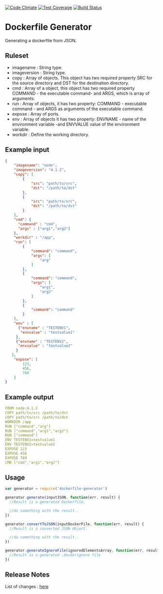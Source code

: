 [![Code Climate](https://codeclimate.com/github/tudvari/dockerfile-generator/badges/gpa.svg)](https://codeclimate.com/github/tudvari/dockerfile-generator)
[![Test Coverage](https://codeclimate.com/github/tudvari/dockerfile-generator/badges/coverage.svg)](https://codeclimate.com/github/tudvari/dockerfile-generator/coverage)
[![Build Status](https://travis-ci.org/tudvari/dockerfile-generator.svg?branch=master)](https://travis-ci.org/tudvari/dockerfile-generator)


# Dockerfile Generator

Generating a dockerfile from JSON.

## Ruleset

- imagename : String type.
- imageversion : String type.
- copy : Array of objects. This object has two required property SRC for the source directory and DST for the destination directory.
- cmd : Array of a object, this object has two required property COMMAND - the executable command- and ARGS, which is array of arguments.
- run : Array of objects, it has two property: COMMAND - executable command - and ARGS as arguments of the executable command.
- expose : Array of ports.
- env : Array of objects it has two property: ENVNAME - name of the environment variable -and ENVVALUE value of the environment variable.
- workdir : Define the working directory.

## Example input
```json
{
    "imagename": "node",
    "imageversion": "4.1.2",
    "copy": [
        {
            "src": "path/to/src",
            "dst": "/path/to/dst"
        },
        {
            "src": "path/to/src",
            "dst": "/path/to/dst"
        }
    ],
    "cmd": {
      "command" : "cmd",
      "args" : ["arg1","arg2"]
    },
    "workdir" : "/app",
    "run": [
        {
            "command": "command",
            "args": [
                "arg"
            ]
        },
        {
            "command": "command",
            "args": [
                "arg1",
                "arg2"
            ]
        },
        {
            "command": "command"
        }
    ],
    "env" : [
      {"envname" : "TESTENV1",
       "envvalue" : "testvalue1"
     },
     {"envname" : "TESTENV2",
      "envvalue" : "testvalue2"
     }
   ],
    "expose": [
        123,
        456,
        789
    ]
}
```

## Example output

```yml
FROM node:4.1.2
COPY path/to/src /path/to/dst
COPY path/to/src /path/to/dst
WORKDIR /app
RUN ["command","arg"]
RUN ["command","arg1","arg2"]
RUN ["command"]
ENV TESTENV1=testvalue1
ENV TESTENV2=testvalue2
EXPOSE 123
EXPOSE 456
EXPOSE 789
CMD ["cmd","arg1","arg2"]
```
## Usage

```Javascript
var generator = require('dockerfile-generator')

generator.generate(inputJSON, function(err, result) {
  //Result is a generated Dockerfile.

  //do something with the result..
})

generator.convertToJSON(inputDockerFile, function(err, result) {
  //Result is a converted JSON Object.

  //do something with the result..
})

generator.generateIgnoreFile(ignoredElementsArray, function(err, result) {
  //Result is a generated .dockerignore file
})
```

## Release Notes

List of changes : [here](https://github.com/tudvari/dockerfile-generator/blob/master/ReleaseNotes.md)

